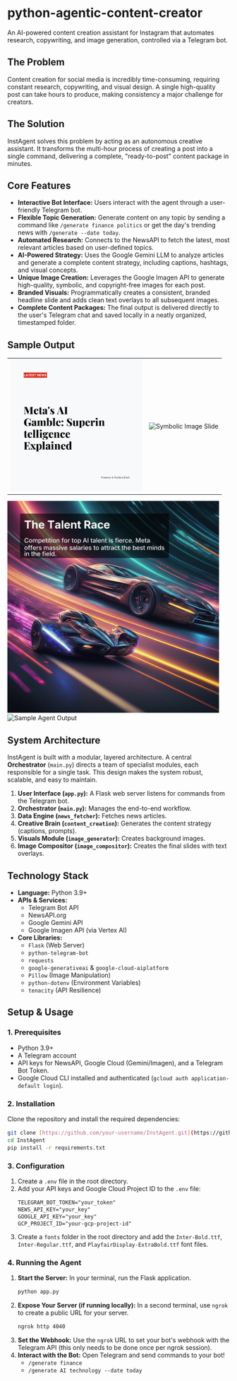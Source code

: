 # python-agentic-content-creator
An AI-powered content creation assistant for Instagram that automates research, copywriting, and image generation, controlled via a Telegram bot.



## The Problem

Content creation for social media is incredibly time-consuming, requiring constant research, copywriting, and visual design. A single high-quality post can take hours to produce, making consistency a major challenge for creators.

## The Solution

InstAgent solves this problem by acting as an autonomous creative assistant. It transforms the multi-hour process of creating a post into a single command, delivering a complete, "ready-to-post" content package in minutes.

## Core Features

* **Interactive Bot Interface:** Users interact with the agent through a user-friendly Telegram bot.
* **Flexible Topic Generation:** Generate content on any topic by sending a command like `/generate finance politics` or get the day's trending news with `/generate --date today`.
* **Automated Research:** Connects to the NewsAPI to fetch the latest, most relevant articles based on user-defined topics.
* **AI-Powered Strategy:** Uses the Google Gemini LLM to analyze articles and generate a complete content strategy, including captions, hashtags, and visual concepts.
* **Unique Image Creation:** Leverages the Google Imagen API to generate high-quality, symbolic, and copyright-free images for each post.
* **Branded Visuals:** Programmatically creates a consistent, branded headline slide and adds clean text overlays to all subsequent images.
* **Complete Content Packages:** The final output is delivered directly to the user's Telegram chat and saved locally in a neatly organized, timestamped folder.


## Sample Output

<table>
  <tr>
    <td><img src="output_2025-06-30_12-57-50/post_10_slide_01.png" alt="Branded Headline Slide" width="300"/></td>
    <td><img src="utput_2025-06-30_12-57-50/post_10_slide_02.png" alt="Symbolic Image Slide" width="300"/></td>
  </tr>
</table>

<img src="output_2025-06-30_12-57-50/post_10_slide_03.png" alt="Sample Agent Output" width="480"/>
<img src="output_2025-06-30_12-57-50/post_10_slide_04.png" alt="Sample Agent Output" width="480"/>


## System Architecture

InstAgent is built with a modular, layered architecture. A central **Orchestrator** (`main.py`) directs a team of specialist modules, each responsible for a single task. This design makes the system robust, scalable, and easy to maintain.


1.  **User Interface (`app.py`):** A Flask web server listens for commands from the Telegram bot.
2.  **Orchestrator (`main.py`):** Manages the end-to-end workflow.
3.  **Data Engine (`news_fetcher`):** Fetches news articles.
4.  **Creative Brain (`content_creation`):** Generates the content strategy (captions, prompts).
5.  **Visuals Module (`image_generator`):** Creates background images.
6.  **Image Compositor (`image_compositor`):** Creates the final slides with text overlays.

## Technology Stack

* **Language:** Python 3.9+
* **APIs & Services:**
    * Telegram Bot API
    * NewsAPI.org
    * Google Gemini API
    * Google Imagen API (via Vertex AI)
* **Core Libraries:**
    * `Flask` (Web Server)
    * `python-telegram-bot`
    * `requests`
    * `google-generativeai` & `google-cloud-aiplatform`
    * `Pillow` (Image Manipulation)
    * `python-dotenv` (Environment Variables)
    * `tenacity` (API Resilience)

## Setup & Usage

### 1. Prerequisites

* Python 3.9+
* A Telegram account
* API keys for NewsAPI, Google Cloud (Gemini/Imagen), and a Telegram Bot Token.
* Google Cloud CLI installed and authenticated (`gcloud auth application-default login`).

### 2. Installation

Clone the repository and install the required dependencies:

```bash
git clone [https://github.com/your-username/InstAgent.git](https://github.com/your-username/InstAgent.git)
cd InstAgent
pip install -r requirements.txt
```

### 3. Configuration

1.  Create a `.env` file in the root directory.
2.  Add your API keys and Google Cloud Project ID to the `.env` file:
    ```
    TELEGRAM_BOT_TOKEN="your_token"
    NEWS_API_KEY="your_key"
    GOOGLE_API_KEY="your_key"
    GCP_PROJECT_ID="your-gcp-project-id"
    ```
3.  Create a `fonts` folder in the root directory and add the `Inter-Bold.ttf`, `Inter-Regular.ttf`, and `PlayfairDisplay-ExtraBold.ttf` font files.

### 4. Running the Agent

1.  **Start the Server:** In your terminal, run the Flask application.
    ```bash
    python app.py
    ```
2.  **Expose Your Server (if running locally):** In a second terminal, use `ngrok` to create a public URL for your server.
    ```bash
    ngrok http 4040
    ```
3.  **Set the Webhook:** Use the `ngrok` URL to set your bot's webhook with the Telegram API (this only needs to be done once per ngrok session).
4.  **Interact with the Bot:** Open Telegram and send commands to your bot!
    * `/generate finance`
    * `/generate AI technology --date today`

